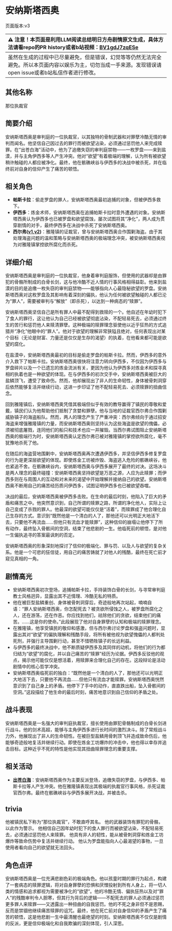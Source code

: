 # 安纳斯塔西奥
页面版本:v3
 

| :warning: 注意！本页面是利用LLM阅读总结明日方舟剧情原文生成，具体方法请看repo的PR history或者b站视频：[BV1gdJ7zqESe](https://www.bilibili.com/video/BV1gdJ7zqESe/)         |
|:----------------------------|
| 虽然在生成的过程中已尽量避免，但是错误，幻觉等等仍然无法完全避免。所以本页面内容以娱乐为主，切勿当成一手来源。发现错误请open issue或者b站私信作者进行修改。|



## 其他名称
那位执裁官
## 简要介绍
安纳斯塔西奥是审判庭的一位执裁官，以其独特的骨制武器和对罪孽冷酷无情的审判而闻名。他坚信自己因过去的罪行而被欲望沾染，必须通过惩罚他人来完成赎罪。在“出苍白海”活动中，他为了追缴失窃的审判庭禁物——一枚罗盘——来到盐漠，并与主角伊西多等人产生冲突。他对“欲望”有着极端的理解，认为所有被欲望稍许触碰的人都应被净化。最终，他在骸礁峡谷与伊西多的决战中被杀死，并在临终前对自身的信仰产生了痛苦的顿悟。
## 相关角色
-   **帕斯卡拉**：偷走罗盘的罪人，安纳斯塔西奥最初追捕的对象，但被伊西多救下。
-   **伊西多**：炼金术师，安纳斯塔西奥在追捕帕斯卡拉时意外遭遇的对象。安纳斯塔西奥认为伊西多也已被罗盘和欲望腐蚀，屡次试图将其“净化”，两人成为贯穿剧情的对手，最终伊西多在决战中杀死了安纳斯塔西奥。
-   **西尔弗([v1](../chars/extended_char_xi_er_fu.md),[v2](extended_char_xi_er_fu.md))**：雅隆镇的证裁官，曾与安纳斯塔西奥合作围剿海盗。由于其处理海盗问题的温和策略与安纳斯塔西奥的极端理念冲突，被安纳斯塔西奥视为对雅隆镇掌控欲所腐化而杀死。
## 详细介绍
安纳斯塔西奥是审判庭的一位执裁官，他身着审判庭服饰，但使用的武器却是由罪犯的骨骼所制成的白骨长剑，这与他冷酷不近人情的行事风格相得益彰。他来到盐漠的目的是追缴一枚失窃的审判庭禁物——能够指向人心最隐秘欲望的罗盘。安纳斯塔西奥对这枚罗盘及其影响有着深刻的偏执，他认为任何被欲望触碰的人都已沦为“罪人”，需要被审判与“解放”（即杀死），以达到一种病态的“赎罪”。

安纳斯塔西奥坚信自己是所有罪人中最不配得到救赎的一个。他自述在年幼时犯下了食人的罪行，这让他认为自己已经被欲望彻底沾染，不配轻易死去，必须通过终生的苦行和惩罚他人来赎清罪孽。这种极端的赎罪理念驱使他以近乎狂热的方式追猎并“净化”他眼中的“罪人”。他对于欲望的理解非常狭隘且绝对，任何表现出对某个目标（无论是财富、力量还是仅仅是生存的渴望）的执着，在他看来都可能是欲望的腐化。

在盐漠中，安纳斯塔西奥最初的目标是偷走罗盘的帕斯卡拉。然而，伊西多的意外介入救下了帕斯卡拉。安纳斯塔西奥很快将注意力转向伊西多，不仅因为伊西多与罗盘碎片以及一个已遗忘的炼金流派有关，更因为他认为伊西多对炼金术和探寻真相的执着也是一种欲望的体现。在与伊西多的初次交手中，安纳斯塔西奥被巨大的盐鳞顶飞，遭受了致命伤。然而，他却展现出了非人的生命韧性，身体被骨刺洞穿后依然能够复活并继续行动，这进一步印证了他不配轻易死去、必须赎罪的扭曲信念。

回到雅隆镇后，安纳斯塔西奥凭借其极端但似乎有效的教导赢得了镇民的尊敬和爱戴，镇民们认为他帮助他们抵制了贪婪和罪孽。他与当地的证裁官西尔弗合作围剿威胁镇子的海盗船队。然而，两人的理念产生了严重冲突：西尔弗倾向于通过招安海盗来增强雅隆镇的力量，而安纳斯塔西奥则坚持认为这些海盗是欲望的傀儡，必须被彻底屠戮，连同他们的船只和技术也应一并摧毁。当西尔弗试图阻止安纳斯塔西奥的极端行为时，安纳斯塔西奥认定西尔弗已被对雅隆镇的掌控欲所腐化，毫不犹豫地杀死了他。

在随后的海盗营地围剿中，安纳斯塔西奥再次遭遇伊西多，并坚信伊西多修复罗盘的行为是更深层欲望的体现。即使炼金工坊被炸毁、海盗逃入危险的骸礁峡谷，他也紧追不舍。在骸礁峡谷内，安纳斯塔西奥与伊西多展开了最终的对决。这场决斗是两人理念的最终碰撞：安纳斯塔西奥坚持欲望是万恶之源，人应为此赎罪；而伊西多则在与周围人的互动和对未来的渴望中开始理解并接纳自己的欲望。安纳斯塔西奥不断用自己的痛苦经历质问伊西多，试图证明伊西多也已被欲望吞噬。

决战的最后，安纳斯塔西奥被伊西多击败。在生命的最后时刻，他陷入了巨大的矛盾和痛苦之中。他突然意识到，自己所谓的赎罪之路，所谓的净化他人，实际上让自己变成了杀戮的罪人。他最深的欲望可能仅仅是“活着”，而赎罪成了他合理化自己生存的方式。意识到“既然他是一个清白的人了，那他还可以光明正大地活下去，只要他不再流血……但他只有流血才能赎罪”，这种信仰的崩塌让他停下了所有动作，最终坠入骨骸间的空洞，结束了他悲剧的一生。他临死前的顿悟，是对他一生偏执追寻的答案最讽刺的否定。

安纳斯塔西奥的形象深刻地探讨了信仰的极端化、罪与罚、以及人与欲望的复杂关系。他是一个可悲的狂信徒，用自己的痛苦铸就了对他人的残酷，最终在死亡前才窥见真相的一角。
## 剧情高光
*   安纳斯塔西奥初次登场，追捕帕斯卡拉，手持装饰白骨的长剑，与寻常审判庭教士风格迥异，显露出其不近情理、冷酷无私的特质。
*   他在被巨型盐鳞重创、身体被骨刺洞穿后，奇迹般地再次站起，喃喃自语：“罪人安纳斯塔西奥，你怎配死去？被贪欲所侵蚀之人，被罗盘所腐化之人，还在游荡，还在作恶。你应找到他们，祛除他们的贪欲，结束他们的痛苦。……这是你的使命。”此段展现了他对自身罪孽的认知和极端的赎罪理念。
*   在雅隆镇，他享受镇民的敬仰和感激，但与西尔弗讨论罗盘和强盗问题时，显露出其对“欲望”的偏执理解和残酷手段，将所有被他视为欲望傀儡的人都判处死刑，并强行主导围剿行动，甚至不惜牺牲镇子的长远利益。
*   与伊西多的最终决战中，他不断质疑伊西多及其同伴的动机，将他们的行为都归结为“欲望”的腐化，并以自己痛苦的“赎罪”经历为论据。伊西多反驳他的观点，揭示他可能仅仅是想活着，用赎罪来合理化自己的存在。这段辩论是活动剧情中的核心哲学冲突。
*   安纳斯塔西奥临死前的独白：“既然他是一个清白的人了，那他还可以光明正大地活下去，只要他不再流血……但他只有流血才能赎罪。安纳斯塔西奥恍然意识到了自己身上的矛盾。他停下了手中的动作，直直跌出船，坠入骨骸间的空洞。”这段描绘了他生命的最后时刻，痛苦地意识到自己信仰的矛盾之处。
## 战斗表现
安纳斯塔西奥是一名强大的审判庭执裁官，擅长使用由罪犯骨骼制成的白骨长剑进行战斗。他的剑术高超，能够与主角伊西多进行长时间的激烈决斗。除了常规战斗力外，他展现出了非人的生命韧性。在被巨型盐鳞用骨刺顶飞并造成致命伤后，他能够奇迹般地复活并继续行动。即使在炼金工坊爆炸的冲击中，他也得以幸存并追击目标。这种近乎不死的特性是他实现其扭曲赎罪理念的重要支撑。
## 相关活动
-   **[出苍白海](../stories/act39side.md)**：安纳斯塔西奥作为主要反派登场，追缴失窃的罗盘，与伊西多、帕斯卡拉等人产生冲突。他在雅隆镇表现出其极端的执裁官行事风格，杀死证裁官西尔弗。最终在骸礁峡谷与伊西多展开决战，并被击杀。
## trivia
他被镇民私下称为“那位执裁官”，不敢直呼其名。
他的武器装饰有罪犯的骨骼，以此作为警示。
他相信自己因年幼时犯下的食人罪行而被欲望沾染，不配轻易死去，必须通过惩罚他人来赎罪。
他具有非人的韧性，能从被骨刺洞穿和炼金工坊爆炸等致命伤势中复活并继续行动。
他认为罗盘能指向人心最渴望的事物，一旦使用者看向自己的欲望就无法回头。
## 角色点评
安纳斯塔西奥是一位充满悲剧色彩的极端角色。他以孩童时期的罪行为起点，构建了一套病态的赎罪逻辑，将对自身罪孽的恐惧和厌憎投射到所有人身上，将一切人类的情感和追求都视为需要被净化的“欲望”。他的冷酷无情、偏执狂热以及对“罪人”的残酷审判令人胆寒，但其行为背后的逻辑——不配死去的罪人必须通过惩罚更多罪人来赎罪——又透露出一种扭曲的自我惩罚。他的不死之身非但不是恩赐，反而是禁锢他继续痛苦赎罪的诅咒。最终，他在死亡前对自身信仰的矛盾产生了痛苦的顿悟，这是他悲剧一生中最清醒也最绝望的时刻。安纳斯塔西奥不仅仅是剧情的反派，更是信仰极端化和自我欺骗的深刻体现，引人深思。
